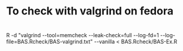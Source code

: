 # To check with valgrind on fedora
#
R -d "valgrind --tool=memcheck --leak-check=full --log-fd=1 --log-file=BAS.Rcheck/BAS-valgrind.txt" --vanilla < BAS.Rcheck/BAS-Ex.R
